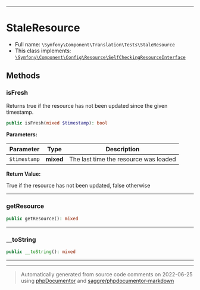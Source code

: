 ***

# StaleResource





* Full name: `\Symfony\Component\Translation\Tests\StaleResource`
* This class implements:
[`\Symfony\Component\Config\Resource\SelfCheckingResourceInterface`](../../Config/Resource/SelfCheckingResourceInterface.md)




## Methods


### isFresh

Returns true if the resource has not been updated since the given timestamp.

```php
public isFresh(mixed $timestamp): bool
```








**Parameters:**

| Parameter | Type | Description |
|-----------|------|-------------|
| `$timestamp` | **mixed** | The last time the resource was loaded |


**Return Value:**

True if the resource has not been updated, false otherwise



***

### getResource



```php
public getResource(): mixed
```











***

### __toString



```php
public __toString(): mixed
```











***


***
> Automatically generated from source code comments on 2022-06-25 using [phpDocumentor](http://www.phpdoc.org/) and [saggre/phpdocumentor-markdown](https://github.com/Saggre/phpDocumentor-markdown)
